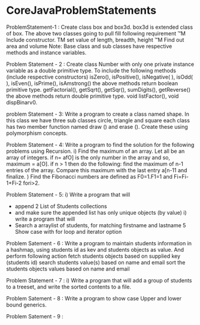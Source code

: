 # CoreJavaProblemStatements
ProblemStatement-1 : 
Create class box and box3d. box3d is extended class of box. The above
two classes going to pull fill following requirement ™M Include constructor. TM
set value of length, breadth, height ™M Find out area and volume
Note: Base class and sub classes have respective methods and instance
variables.


Problem Statement - 2 :
Create class Number with only one private instance variable as a double
primitive type. To include the following methods (include respective
constructors) isZero(), isPositive(), isNegative( ), isOdd( ), isEven(),
isPrime(), isAmstrong() the above methods return boolean primitive type.
getFactorial(), getSqrt(), getSqr(), sumDigits(), getReverse() the above
methods return double primitive type. void listFactor(), void dispBinarv0.


problem Statement - 3:
Write a program to create a class named shape. In this class we have three
sub classes circle, triangle and square each class has two member function
named draw () and erase (). Create these using polymorphism concepts.

Problem Statement - 4:
Write a program to find the solution for the following problems using
Recursion.
i) Find the maximum of an array. Let all be an array of integers. if n=
afO] is the only number in the array and so, maximum = a[O]. if n > 1
then do the following: find the maximum of n-1 entries of the array.
Compare this maximum with the last entry a[n-11 and finalize.
) Find the Fibonacci numbers are defined as F0=1.F1=1 and Fi=Fi-1+Fi-2
fori>2.


Problem Statement - 5:
i) Write a program that will
- append 2 List of Students collections
- and make sure the appended list has only unique objects (by value)
i) write a program that will
- Search a arraylist of students, for matching firstname and lastname
5
Show case with for loop and iterator option


Problem Satement - 6 :
Write a program to maintain students information in a hashmap, using
students id as kev and students objects as value. And perform following
action
fetch students objects based on supplied key (students id)
search students value(s) based on name and email
sort the students objects values based on name and email


Problem Statement - 7 :
i) Write a program that will add a group of students to a treeset, and write
the sorted contents to a file.

Problem Satement - 8 :
Write a program to show case Upper and lower bound generics.

Problem Satement - 9 :













































